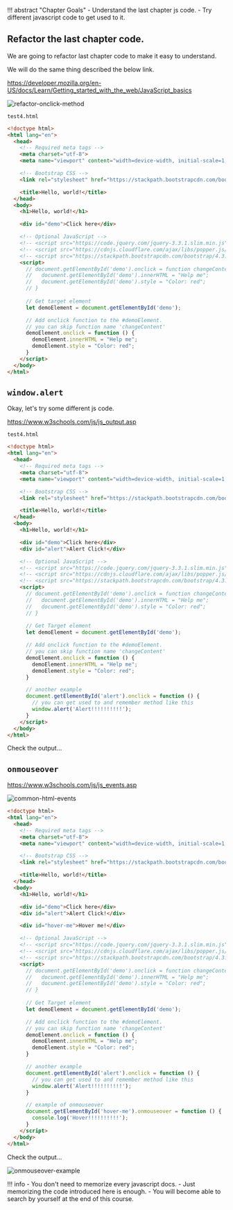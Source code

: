 !!! abstract "Chapter Goals"
    - Understand the last chapter js code.
    - Try different javascript code to get used to it.

## Refactor the last chapter code.
We are going to refactor last chapter code to make it easy to understand.

We will do the same thing described the below link. 

https://developer.mozilla.org/en-US/docs/Learn/Getting_started_with_the_web/JavaScript_basics

![refactor-onclick-method](../img/javascript-guide/refactor-onclick-method.png)

`test4.html`
```html
<!doctype html>
<html lang="en">
  <head>
    <!-- Required meta tags -->
    <meta charset="utf-8">
    <meta name="viewport" content="width=device-width, initial-scale=1, shrink-to-fit=no">

    <!-- Bootstrap CSS -->
    <link rel="stylesheet" href="https://stackpath.bootstrapcdn.com/bootstrap/4.3.1/css/bootstrap.min.css" integrity="sha384-ggOyR0iXCbMQv3Xipma34MD+dH/1fQ784/j6cY/iJTQUOhcWr7x9JvoRxT2MZw1T" crossorigin="anonymous">

    <title>Hello, world!</title>
  </head>
  <body>
    <h1>Hello, world!</h1>

    <div id="demo">Click here</div>

    <!-- Optional JavaScript -->
    <!-- <script src="https://code.jquery.com/jquery-3.3.1.slim.min.js" integrity="sha384-q8i/X+965DzO0rT7abK41JStQIAqVgRVzpbzo5smXKp4YfRvH+8abtTE1Pi6jizo" crossorigin="anonymous"></script> -->
    <!-- <script src="https://cdnjs.cloudflare.com/ajax/libs/popper.js/1.14.7/umd/popper.min.js" integrity="sha384-UO2eT0CpHqdSJQ6hJty5KVphtPhzWj9WO1clHTMGa3JDZwrnQq4sF86dIHNDz0W1" crossorigin="anonymous"></script> -->
    <!-- <script src="https://stackpath.bootstrapcdn.com/bootstrap/4.3.1/js/bootstrap.min.js" integrity="sha384-JjSmVgyd0p3pXB1rRibZUAYoIIy6OrQ6VrjIEaFf/nJGzIxFDsf4x0xIM+B07jRM" crossorigin="anonymous"></script> -->
    <script>
      // document.getElementById('demo').onclick = function changeContent() {
      //   document.getElementById('demo').innerHTML = "Help me";
      //   document.getElementById('demo').style = "Color: red";
      // }
      
      // Get target element
      let demoElement = document.getElementById('demo');

      // Add onclick function to the #demoElement.
      // you can skip function name 'changeContent'
      demoElement.onclick = function () {
        demoElement.innerHTML = "Help me";
        demoElement.style = "Color: red";
      }
    </script>
  </body>
</html>
```

## `window.alert`

Okay, let's try some different js code.

https://www.w3schools.com/js/js_output.asp

`test4.html`
```html
<!doctype html>
<html lang="en">
  <head>
    <!-- Required meta tags -->
    <meta charset="utf-8">
    <meta name="viewport" content="width=device-width, initial-scale=1, shrink-to-fit=no">

    <!-- Bootstrap CSS -->
    <link rel="stylesheet" href="https://stackpath.bootstrapcdn.com/bootstrap/4.3.1/css/bootstrap.min.css" integrity="sha384-ggOyR0iXCbMQv3Xipma34MD+dH/1fQ784/j6cY/iJTQUOhcWr7x9JvoRxT2MZw1T" crossorigin="anonymous">

    <title>Hello, world!</title>
  </head>
  <body>
    <h1>Hello, world!</h1>

    <div id="demo">Click here</div>
    <div id="alert">Alert Click!</div>

    <!-- Optional JavaScript -->
    <!-- <script src="https://code.jquery.com/jquery-3.3.1.slim.min.js" integrity="sha384-q8i/X+965DzO0rT7abK41JStQIAqVgRVzpbzo5smXKp4YfRvH+8abtTE1Pi6jizo" crossorigin="anonymous"></script> -->
    <!-- <script src="https://cdnjs.cloudflare.com/ajax/libs/popper.js/1.14.7/umd/popper.min.js" integrity="sha384-UO2eT0CpHqdSJQ6hJty5KVphtPhzWj9WO1clHTMGa3JDZwrnQq4sF86dIHNDz0W1" crossorigin="anonymous"></script> -->
    <!-- <script src="https://stackpath.bootstrapcdn.com/bootstrap/4.3.1/js/bootstrap.min.js" integrity="sha384-JjSmVgyd0p3pXB1rRibZUAYoIIy6OrQ6VrjIEaFf/nJGzIxFDsf4x0xIM+B07jRM" crossorigin="anonymous"></script> -->
    <script>
      // document.getElementById('demo').onclick = function changeContent() {
      //   document.getElementById('demo').innerHTML = "Help me";
      //   document.getElementById('demo').style = "Color: red";
      // }
      
      // Get Target element
      let demoElement = document.getElementById('demo');

      // Add onclick function to the #demoElement.
      // you can skip function name 'changeContent'
      demoElement.onclick = function () {
        demoElement.innerHTML = "Help me";
        demoElement.style = "Color: red";
      }

      // another example
      document.getElementById('alert').onclick = function () {
        // you can get used to and remember method like this
        window.alert('Alert!!!!!!!!!!');     
      }
    </script>
  </body>
</html>
```

Check the output...

## `onmouseover`
https://www.w3schools.com/js/js_events.asp

![common-html-events](../img/javascript-guide/common-html-events.png)

```html
<!doctype html>
<html lang="en">
  <head>
    <!-- Required meta tags -->
    <meta charset="utf-8">
    <meta name="viewport" content="width=device-width, initial-scale=1, shrink-to-fit=no">

    <!-- Bootstrap CSS -->
    <link rel="stylesheet" href="https://stackpath.bootstrapcdn.com/bootstrap/4.3.1/css/bootstrap.min.css" integrity="sha384-ggOyR0iXCbMQv3Xipma34MD+dH/1fQ784/j6cY/iJTQUOhcWr7x9JvoRxT2MZw1T" crossorigin="anonymous">

    <title>Hello, world!</title>
  </head>
  <body>
    <h1>Hello, world!</h1>

    <div id="demo">Click here</div>
    <div id="alert">Alert Click!</div>

    <div id="hover-me">Hover me!</div>

    <!-- Optional JavaScript -->
    <!-- <script src="https://code.jquery.com/jquery-3.3.1.slim.min.js" integrity="sha384-q8i/X+965DzO0rT7abK41JStQIAqVgRVzpbzo5smXKp4YfRvH+8abtTE1Pi6jizo" crossorigin="anonymous"></script> -->
    <!-- <script src="https://cdnjs.cloudflare.com/ajax/libs/popper.js/1.14.7/umd/popper.min.js" integrity="sha384-UO2eT0CpHqdSJQ6hJty5KVphtPhzWj9WO1clHTMGa3JDZwrnQq4sF86dIHNDz0W1" crossorigin="anonymous"></script> -->
    <!-- <script src="https://stackpath.bootstrapcdn.com/bootstrap/4.3.1/js/bootstrap.min.js" integrity="sha384-JjSmVgyd0p3pXB1rRibZUAYoIIy6OrQ6VrjIEaFf/nJGzIxFDsf4x0xIM+B07jRM" crossorigin="anonymous"></script> -->
    <script>
      // document.getElementById('demo').onclick = function changeContent() {
      //   document.getElementById('demo').innerHTML = "Help me";
      //   document.getElementById('demo').style = "Color: red";
      // }
      
      // Get Target element
      let demoElement = document.getElementById('demo');

      // Add onclick function to the #demoElement.
      // you can skip function name 'changeContent'
      demoElement.onclick = function () {
        demoElement.innerHTML = "Help me";
        demoElement.style = "Color: red";
      }

      // another example
      document.getElementById('alert').onclick = function () {
        // you can get used to and remember method like this
        window.alert('Alert!!!!!!!!!!');     
      }

      // example of onmouseover
      document.getElementById('hover-me').onmouseover = function () {
        console.log('Hover!!!!!!!!!!');     
      }
    </script>
  </body>
</html>
```

Check the output...

![onmouseover-example](../img/javascript-guide/onmouseover-example.gif)


!!! info
    - You don't need to memorize every javascript docs.
    - Just memorizing the code introduced here is enough.
    - You will become able to search by yourself at the end of this course.